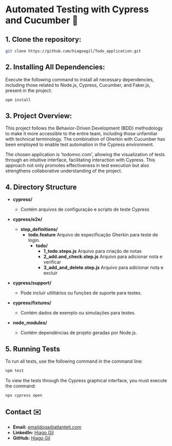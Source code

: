 # Automated Testing with Cypress and Cucumber 🥒
## 1. Clone the repository:
```bash
git clone https://github.com/hiagoagil/Todo_application.git
```
## 2. Installing All Dependencies:

Execute the following command to install all necessary dependencies, including those related to Node.js, Cypress, Cucumber, and Faker.js, present in the project:

```bash
npm install
```

## 3. Project Overview:

This project follows the Behavior-Driven Development (BDD) methodology to make it more accessible to the entire team, including those unfamiliar with technical terminology. The combination of Gherkin with Cucumber has been employed to enable test automation in the Cypress environment.

The chosen application is 'todomvc.com', allowing the visualization of tests through an intuitive interface, facilitating interaction with Cypress. This approach not only promotes effectiveness in test execution but also strengthens collaborative understanding of the project.

## 4. Directory Structure
- **cypress/**
  - Contém arquivos de configuração e scripts de teste Cypress

- **cypress/e2e/**
  - **step_definitions/** 
      - **todo.feature** Arquivo de especificação Gherkin para teste de login.
         - **todo/**
              - **1_todo.steps.js** Arquivo para criação de notas
            - **2_add.and_check.step.js** Arquivo para adicionar nota e verificar
            - **3_add_and_delete.step.js** Arquivo para adicionar nota e excluir
- **cypress/support/**
  - Pode incluir utilitários ou funções de suporte para testes.

- **cypress/fixtures/**
  - Contém dados de exemplo ou simulações para testes.

- **node_modules/**
  - Contém dependências de projeto geradas por Node.js.

## 5. Running Tests

To run all tests, use the following command in the command line:
```bash
npm test
```

To view the tests through the Cypress graphical interface, you must execute the command:
```bash
npx cypress open
```

## Contact ✉️

- **Email:** [emaildoqa@atlanteti.com](mailto:emaildoqa@atlanteti.com)
- **LinkedIn:** [Hiago Gil](https://www.linkedin.com/in/hiago-gil-b94169166)
- **GitHub:** [Hiago Gil](https://github.com/hiagoagil)
